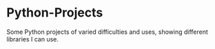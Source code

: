 # Python-Projects
Some Python projects of varied difficulties and uses, showing different libraries I can use.
